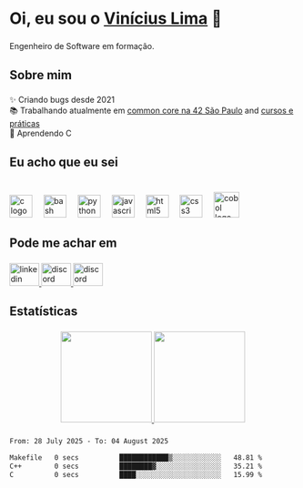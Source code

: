 <h1 align="left">Oi, eu sou o <a href="https://www.linkedin.com/in/viniciusslima/" target="_blank" rel="noopener noreferrer">Vinícius Lima</a> 👋</h1>

###

<p align="left">Engenheiro de Software em formação.</p>

###

<h2 align="left">Sobre mim</h2>

###

<p align="left">✨ Criando bugs desde 2021<br>
  📚 Trabalhando atualmente em <a href="https://github.com/vinislima/my-path-at-42" target="_blank" rel="noopener noreferrer">
  common core na 42 São Paulo</a> and <a href="https://github.com/vinislima/courses_and_practice" target="_blank" rel="noopener noreferrer"> cursos e práticas </a>
  <br>
  📖 Aprendendo C
</p>

###

<h2 align="left">Eu acho que eu sei</h2>

###

<br clear="both">

<div align="left">
  <img src="https://cdn.jsdelivr.net/gh/devicons/devicon/icons/c/c-original.svg" height="40" alt="c logo"  />
  <img width="12" />
  <img src="https://cdn.jsdelivr.net/gh/devicons/devicon/icons/bash/bash-original.svg" height="40" alt="bash logo"  />
  <img width="12" />
  <img src="https://cdn.jsdelivr.net/gh/devicons/devicon/icons/python/python-original.svg" height="40" alt="python logo"  />
  <img width="12" />
  <img src="https://cdn.jsdelivr.net/gh/devicons/devicon/icons/javascript/javascript-original.svg" height="40" alt="javascript logo"  />
  <img width="12" />
  <img src="https://cdn.jsdelivr.net/gh/devicons/devicon/icons/html5/html5-original.svg" height="40" alt="html5 logo"  />
  <img width="12" />
  <img src="https://cdn.jsdelivr.net/gh/devicons/devicon/icons/css3/css3-original.svg" height="40" alt="css3 logo"  />
  <img width="12" />
  <img src="https://www.svgrepo.com/show/373510/cobol.svg" height="45" alt="cobol logo" />
</div>

###

<h2 align="left">Pode me achar em</h2>

###

<div align="left">
  <a href="https://www.linkedin.com/in/viniciusslima/" target="_blank" rel="noopener noreferrer">
    <img src="https://raw.githubusercontent.com/maurodesouza/profile-readme-generator/master/src/assets/icons/social/linkedin/default.svg" width="52" height="40" alt="linkedin logo"  />
  </a>
  <a href="mailto: vinislima@gmail.com" target="_blank" rel="noopener noreferrer">
    <img src="https://raw.githubusercontent.com/maurodesouza/profile-readme-generator/master/src/assets/icons/social/gmail/default.svg" width="52" height="40" alt="discord logo"  />
  </a>
  <a href="https://www.discord.com/users/vinislima" target="_blank" rel="noopener noreferrer">
    <img src="https://raw.githubusercontent.com/maurodesouza/profile-readme-generator/master/src/assets/icons/social/discord/default.svg" width="52" height="40" alt="discord logo"  />
  </a>
</div>

###

<h2 align="left">Estatísticas</h2>

###

<div align="center">
  <a href="https://www.linkedin.com/in/viniciusslima/" target="_blank" rel="noopener noreferrer">
    <img height="160em" src="https://github-readme-stats.vercel.app/api?username=vinislima&show_icons=true&theme=dracula&include_all_commits=true&count_private=true"/>
    <img height="160em" src="https://github-readme-stats.vercel.app/api/top-langs/?username=vinislima&layout=compact&langs_count=7&theme=dracula"/>
  </a>
</div>

###

<div height="320em">
<!--START_SECTION:waka-->

```txt
From: 28 July 2025 - To: 04 August 2025

Makefile   0 secs          ████████████▒░░░░░░░░░░░░   48.81 %
C++        0 secs          ████████▓░░░░░░░░░░░░░░░░   35.21 %
C          0 secs          ████░░░░░░░░░░░░░░░░░░░░░   15.99 %
```

<!--END_SECTION:waka-->
</div>
